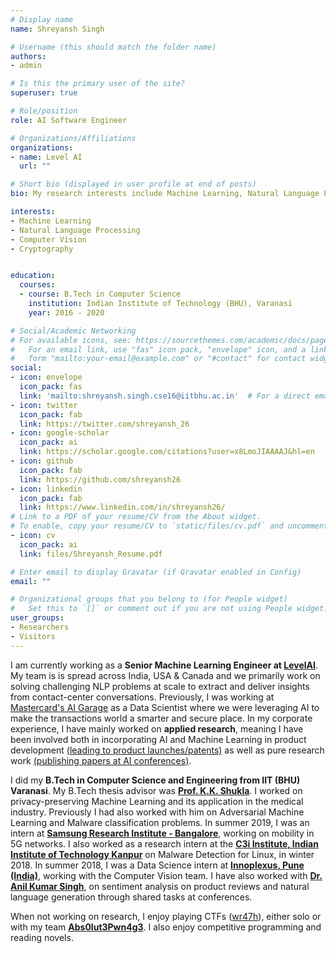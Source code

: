 ```yaml
---
# Display name
name: Shreyansh Singh

# Username (this should match the folder name)
authors:
- admin

# Is this the primary user of the site?
superuser: true

# Role/position
role: AI Software Engineer

# Organizations/Affiliations
organizations:
- name: Level AI
  url: ""

# Short bio (displayed in user profile at end of posts)
bio: My research interests include Machine Learning, Natural Language Processing and as well as the application of Machine Learning in Privacy. Lately, I have been reading more about parameter-efficient ML and model compression as well.

interests:
- Machine Learning
- Natural Language Processing
- Computer Vision
- Cryptography


education:
  courses:
  - course: B.Tech in Computer Science
    institution: Indian Institute of Technology (BHU), Varanasi
    year: 2016 - 2020

# Social/Academic Networking
# For available icons, see: https://sourcethemes.com/academic/docs/page-builder/#icons
#   For an email link, use "fas" icon pack, "envelope" icon, and a link in the
#   form "mailto:your-email@example.com" or "#contact" for contact widget.
social:
- icon: envelope
  icon_pack: fas
  link: 'mailto:shreyansh.singh.cse16@iitbhu.ac.in'  # For a direct email link, use "mailto:test@example.org".
- icon: twitter
  icon_pack: fab
  link: https://twitter.com/shreyansh_26
- icon: google-scholar
  icon_pack: ai
  link: https://scholar.google.com/citations?user=x8LmoJIAAAAJ&hl=en
- icon: github
  icon_pack: fab
  link: https://github.com/shreyansh26
- icon: linkedin
  icon_pack: fab
  link: https://www.linkedin.com/in/shreyansh26/
# Link to a PDF of your resume/CV from the About widget.
# To enable, copy your resume/CV to `static/files/cv.pdf` and uncomment the lines below.
- icon: cv
  icon_pack: ai
  link: files/Shreyansh_Resume.pdf

# Enter email to display Gravatar (if Gravatar enabled in Config)
email: ""

# Organizational groups that you belong to (for People widget)
#   Set this to `[]` or comment out if you are not using People widget.
user_groups:
- Researchers
- Visitors
---
```


I am currently working as a **Senior Machine Learning Engineer at [LevelAI](https://thelevel.ai/)**. My team is is spread across India, USA & Canada and we primarily work on solving challenging NLP problems at scale to extract and deliver insights from contact-center conversations. Previously, I was working at [Mastercard's AI Garage](https://www.linkedin.com/company/mastercard-ai-garage/) as a Data Scientist where we were leveraging AI to make the transactions world a smarter and secure place. In my corporate experience, I have mainly worked on **applied research**, meaning I have been involved both in incorporating AI and Machine Learning in product development <u>(leading to product launches/patents)</u> as well as pure research work <u>(publishing papers at AI conferences)</u>.

I did my **B.Tech in Computer Science and Engineering from IIT (BHU) Varanasi**. My B.Tech thesis advisor was [**Prof. K.K. Shukla**](https://iitbhu.ac.in/dept/cse/people/kkshuklacse). I worked on privacy-preserving Machine Learning and its application in the medical industry. Previously I had also worked with him on Adversarial Machine Learning and Malware classification problems. In summer 2019, I was an intern at [**Samsung Research Institute - Bangalore**](https://research.samsung.com/sri-b), working on mobility in 5G networks. I also worked as a research intern at the [**C3i Institute, Indian Institute of Technology Kanpur**](https://security.cse.iitk.ac.in/) on Malware Detection for Linux, in winter 2018.  In summer 2018, I was a Data Science intern at [**Innoplexus, Pune (India)**](https://www.innoplexus.com/), working with the Computer Vision team. I have also worked with [**Dr. Anil Kumar Singh**](https://www.iitbhu.ac.in/dept/cse/people/aksinghcse), on sentiment analysis on product reviews and natural language generation through shared tasks at conferences.

When not working on research, I enjoy playing CTFs ([wr47h](https://ctftime.org/team/34870)), either solo or with my team [**Abs0lut3Pwn4g3**](https://ctftime.org/team/72103). I also enjoy competitive programming and reading novels.